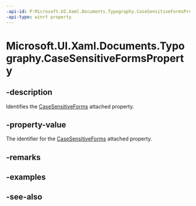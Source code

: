 ```yaml
---
-api-id: P:Microsoft.UI.Xaml.Documents.Typography.CaseSensitiveFormsProperty
-api-type: winrt property
---
```


<!-- Property syntax
public Windows.UI.Xaml.DependencyProperty CaseSensitiveFormsProperty { get; }
-->

# Microsoft.UI.Xaml.Documents.Typography.CaseSensitiveFormsProperty

## -description
Identifies the [CaseSensitiveForms](/windows/winui/api/microsoft.ui.xaml.documents.typography#xaml-attached-properties) attached property.

## -property-value
The identifier for the [CaseSensitiveForms](/windows/winui/api/microsoft.ui.xaml.documents.typography#xaml-attached-properties) attached property.

## -remarks

## -examples

## -see-also
